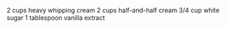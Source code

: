 2 cups heavy whipping cream
2 cups half-and-half cream
3/4 cup white sugar
1 tablespoon vanilla extract